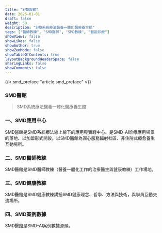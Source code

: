 ```yaml
---
title: "SMD醫館"
date: 2025-01-01
draft: false
weight: 50
description: "SMD系統療法醫養一體化醫療養生館"
tags: ["醫師教練", "SMD醫師", "SMD教練", "智能診療"]
showViews: false
showLikes: false
showAuthor: true
showZenMode: false
showTableOfContents: true
layoutBackgroundHeaderSpace: false
sharingLinks: false
showComments: false
---
```



{{< smd_preface "article.smd_preface" >}}

<h3>SMD醫館</h3>

>SMD系統療法醫養一體化醫療養生館

### 一、SMD應用中心
SMD醫館是SMD系統療法線上線下的應用與實踐中心、是SMD-AI診療應用場景的落地、以加盟形式開設，以SMD醫館為圓心服務輻射社區、非住院式療愈養生互動場所。

### 二、SMD醫師教練
SMD醫館是SMD醫師教練（醫養一體化工作的治療醫生與健康教練）工作場地。

### 三、SMD健康教練
SMD醫館是SMD健康教練講授SMD健康理念、哲學、方法與技術，與學員互動交流場所。

### 四、SMD案例數據
SMD醫館是SMD-AI案例數據源頭。